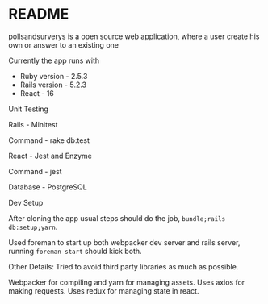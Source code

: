 # README

pollsandsurverys is a open source web application, where a user create his own or answer to an existing one

Currently the app runs with
* Ruby version - 2.5.3
* Rails version - 5.2.3
* React - 16

Unit Testing

Rails - Minitest

Command - rake db:test

React - Jest and Enzyme

Command - jest

Database - PostgreSQL

Dev Setup

After cloning the app usual steps should do the job, `bundle;rails db:setup;yarn`.

Used foreman to start up both webpacker dev server and rails server, running `foreman start` should kick both.

Other Details:
Tried to avoid third party libraries as much as possible.

Webpacker for compiling and yarn for managing assets.
Uses axios for making requests.
Uses redux for managing state in react.
